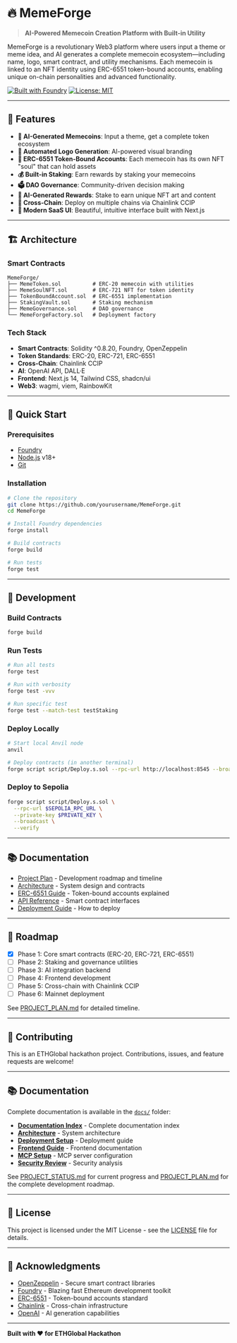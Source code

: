 # 🔥 MemeForge

> **AI-Powered Memecoin Creation Platform with Built-in Utility**

MemeForge is a revolutionary Web3 platform where users input a theme or meme idea, and AI generates a complete memecoin ecosystem—including name, logo, smart contract, and utility mechanisms. Each memecoin is linked to an NFT identity using ERC-6551 token-bound accounts, enabling unique on-chain personalities and advanced functionality.

[![Built with Foundry](https://img.shields.io/badge/Built%20with-Foundry-FFDB1C.svg)](https://getfoundry.sh/)
[![License: MIT](https://img.shields.io/badge/License-MIT-blue.svg)](https://opensource.org/licenses/MIT)

---

## 🌟 Features

- **🤖 AI-Generated Memecoins**: Input a theme, get a complete token ecosystem
- **🎨 Automated Logo Generation**: AI-powered visual branding
- **🔗 ERC-6551 Token-Bound Accounts**: Each memecoin has its own NFT "soul" that can hold assets
- **💰 Built-in Staking**: Earn rewards by staking your memecoins
- **🗳️ DAO Governance**: Community-driven decision making
- **🎁 AI-Generated Rewards**: Stake to earn unique NFT art and content
- **🌉 Cross-Chain**: Deploy on multiple chains via Chainlink CCIP
- **🚀 Modern SaaS UI**: Beautiful, intuitive interface built with Next.js

---

## 🏗️ Architecture

### Smart Contracts
```
MemeForge/
├── MemeToken.sol          # ERC-20 memecoin with utilities
├── MemeSoulNFT.sol        # ERC-721 NFT for token identity
├── TokenBoundAccount.sol  # ERC-6551 implementation
├── StakingVault.sol       # Staking mechanism
├── MemeGovernance.sol     # DAO governance
└── MemeForgeFactory.sol   # Deployment factory
```

### Tech Stack
- **Smart Contracts**: Solidity ^0.8.20, Foundry, OpenZeppelin
- **Token Standards**: ERC-20, ERC-721, ERC-6551
- **Cross-Chain**: Chainlink CCIP
- **AI**: OpenAI API, DALL·E
- **Frontend**: Next.js 14, Tailwind CSS, shadcn/ui
- **Web3**: wagmi, viem, RainbowKit

---

## 🚀 Quick Start

### Prerequisites
- [Foundry](https://book.getfoundry.sh/getting-started/installation)
- [Node.js](https://nodejs.org/) v18+
- [Git](https://git-scm.com/)

### Installation

```bash
# Clone the repository
git clone https://github.com/yourusername/MemeForge.git
cd MemeForge

# Install Foundry dependencies
forge install

# Build contracts
forge build

# Run tests
forge test
```

---

## 🧪 Development

### Build Contracts
```bash
forge build
```

### Run Tests
```bash
# Run all tests
forge test

# Run with verbosity
forge test -vvv

# Run specific test
forge test --match-test testStaking
```

### Deploy Locally
```bash
# Start local Anvil node
anvil

# Deploy contracts (in another terminal)
forge script script/Deploy.s.sol --rpc-url http://localhost:8545 --broadcast
```

### Deploy to Sepolia
```bash
forge script script/Deploy.s.sol \
  --rpc-url $SEPOLIA_RPC_URL \
  --private-key $PRIVATE_KEY \
  --broadcast \
  --verify
```

---

## 📚 Documentation

- [Project Plan](./PROJECT_PLAN.md) - Development roadmap and timeline
- [Architecture](./docs/ARCHITECTURE.md) - System design and contracts
- [ERC-6551 Guide](./docs/ERC6551.md) - Token-bound accounts explained
- [API Reference](./docs/API.md) - Smart contract interfaces
- [Deployment Guide](./docs/DEPLOYMENT.md) - How to deploy

---

## 🎯 Roadmap

- [x] Phase 1: Core smart contracts (ERC-20, ERC-721, ERC-6551)
- [ ] Phase 2: Staking and governance utilities
- [ ] Phase 3: AI integration backend
- [ ] Phase 4: Frontend development
- [ ] Phase 5: Cross-chain with Chainlink CCIP
- [ ] Phase 6: Mainnet deployment

See [PROJECT_PLAN.md](./PROJECT_PLAN.md) for detailed timeline.

---

## 🤝 Contributing

This is an ETHGlobal hackathon project. Contributions, issues, and feature requests are welcome!

---

## 📚 Documentation

Complete documentation is available in the [`docs/`](docs/) folder:

- **[Documentation Index](docs/INDEX.md)** - Complete documentation index
- **[Architecture](docs/ARCHITECTURE.md)** - System architecture
- **[Deployment Setup](docs/setup/DEPLOYMENT_SETUP.md)** - Deployment guide
- **[Frontend Guide](docs/frontend/FRONTEND_README.md)** - Frontend documentation
- **[MCP Setup](docs/setup/MCP_SETUP.md)** - MCP server configuration
- **[Security Review](docs/SECURITY_REVIEW.md)** - Security analysis

See [PROJECT_STATUS.md](PROJECT_STATUS.md) for current progress and [PROJECT_PLAN.md](PROJECT_PLAN.md) for the complete development roadmap.

---

## 📄 License

This project is licensed under the MIT License - see the [LICENSE](LICENSE) file for details.

---

## 🙏 Acknowledgments

- [OpenZeppelin](https://openzeppelin.com/) - Secure smart contract libraries
- [Foundry](https://getfoundry.sh/) - Blazing fast Ethereum development toolkit
- [ERC-6551](https://eips.ethereum.org/EIPS/eip-6551) - Token-bound accounts standard
- [Chainlink](https://chain.link/) - Cross-chain infrastructure
- [OpenAI](https://openai.com/) - AI generation capabilities

---

**Built with ❤️ for ETHGlobal Hackathon**
